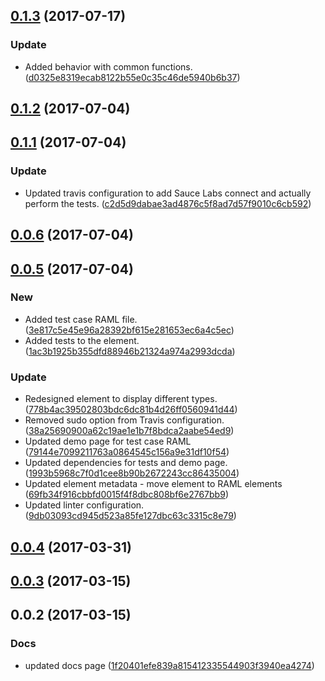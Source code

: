 <a name="0.1.3"></a>
## [0.1.3](https://github.com/advanced-rest-client/raml-docs-types-viewer/compare/0.1.2...v0.1.3) (2017-07-17)


### Update

* Added behavior with common functions. ([d0325e8319ecab8122b55e0c35c46de5940b6b37](https://github.com/advanced-rest-client/raml-docs-types-viewer/commit/d0325e8319ecab8122b55e0c35c46de5940b6b37))



<a name="0.1.2"></a>
## [0.1.2](https://github.com/advanced-rest-client/raml-docs-types-viewer/compare/0.1.1...v0.1.2) (2017-07-04)




<a name="0.1.1"></a>
## [0.1.1](https://github.com/advanced-rest-client/raml-docs-types-viewer/compare/0.0.6...v0.1.1) (2017-07-04)


### Update

* Updated travis configuration to add Sauce Labs connect and actually perform the tests. ([c2d5d9dabae3ad4876c5f8ad7d57f9010c6cb592](https://github.com/advanced-rest-client/raml-docs-types-viewer/commit/c2d5d9dabae3ad4876c5f8ad7d57f9010c6cb592))



<a name="0.0.6"></a>
## [0.0.6](https://github.com/advanced-rest-client/raml-docs-types-viewer/compare/0.0.5...v0.0.6) (2017-07-04)




<a name="0.0.5"></a>
## [0.0.5](https://github.com/advanced-rest-client/raml-docs-types-viewer/compare/0.0.3...v0.0.5) (2017-07-04)


### New

* Added test case RAML file. ([3e817c5e45e96a28392bf615e281653ec6a4c5ec](https://github.com/advanced-rest-client/raml-docs-types-viewer/commit/3e817c5e45e96a28392bf615e281653ec6a4c5ec))
* Added tests to the element. ([1ac3b1925b355dfd88946b21324a974a2993dcda](https://github.com/advanced-rest-client/raml-docs-types-viewer/commit/1ac3b1925b355dfd88946b21324a974a2993dcda))

### Update

* Redesigned element to display different types. ([778b4ac39502803bdc6dc81b4d26ff0560941d44](https://github.com/advanced-rest-client/raml-docs-types-viewer/commit/778b4ac39502803bdc6dc81b4d26ff0560941d44))
* Removed sudo option from Travis configuration. ([38a25690900a62c19ae1e1b7f8bdca2aabe54ed9](https://github.com/advanced-rest-client/raml-docs-types-viewer/commit/38a25690900a62c19ae1e1b7f8bdca2aabe54ed9))
* Updated demo page for test case RAML ([79144e7099211763a0864545c156a9e31df10f54](https://github.com/advanced-rest-client/raml-docs-types-viewer/commit/79144e7099211763a0864545c156a9e31df10f54))
* Updated dependencies for tests and demo page. ([1993b5968c7f0d1cee8b90b2672243cc86435004](https://github.com/advanced-rest-client/raml-docs-types-viewer/commit/1993b5968c7f0d1cee8b90b2672243cc86435004))
* Updated element metadata - move element to RAML elements ([69fb34f916cbbfd0015f4f8dbc808bf6e2767bb9](https://github.com/advanced-rest-client/raml-docs-types-viewer/commit/69fb34f916cbbfd0015f4f8dbc808bf6e2767bb9))
* Updated linter configuration. ([9db03093cd945d523a85fe127dbc63c3315c8e79](https://github.com/advanced-rest-client/raml-docs-types-viewer/commit/9db03093cd945d523a85fe127dbc63c3315c8e79))



<a name="0.0.4"></a>
## [0.0.4](https://github.com/advanced-rest-client/raml-docs-types-viewer/compare/0.0.3...v0.0.4) (2017-03-31)




<a name="0.0.3"></a>
## [0.0.3](https://github.com/advanced-rest-client/raml-docs-types-viewer/compare/0.0.2...v0.0.3) (2017-03-15)




<a name="0.0.2"></a>
## 0.0.2 (2017-03-15)


### Docs

* updated docs page ([1f20401efe839a815412335544903f3940ea4274](https://github.com/advanced-rest-client/raml-docs-types-viewer/commit/1f20401efe839a815412335544903f3940ea4274))



